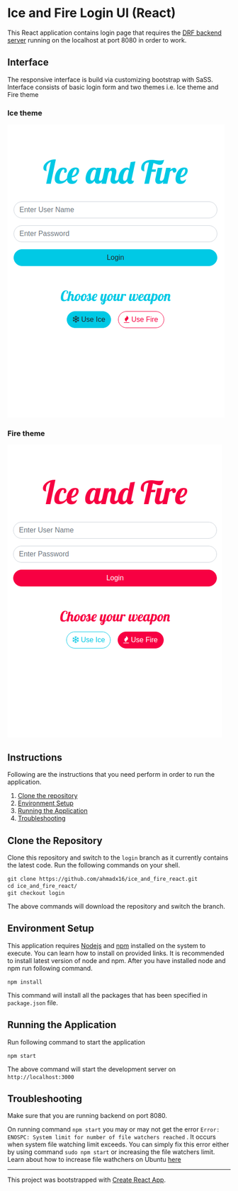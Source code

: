 # Ice and Fire Login UI (React)

This React application contains login page that requires the [DRF backend server](https://github.com/ahmadx16/IceAndFire_Django/tree/authentication) running on the localhost at port 8080 in order to work.

## Interface

The responsive interface is build via customizing bootstrap with SaSS. Interface consists of basic login form and two themes i.e. Ice theme and Fire theme

### Ice theme

![Ice Theme](readme_files/ice.png)

### Fire theme
![Fire Theme](readme_files/fire.png)

## Instructions

Following are the instructions that you need perform in order to run the application.

1. [Clone the repository](#clone-the-repository)
1. [Environment Setup](#environment-setup)
1. [Running the Application](#running-the-application)
1. [Troubleshooting](#troubleshooting)

## Clone the Repository

Clone this repository and switch to the `login` branch as it currently contains the latest code. Run the following commands on your shell.

``` shell
git clone https://github.com/ahmadx16/ice_and_fire_react.git
cd ice_and_fire_react/
git checkout login
``` 

The above commands will download the repository and switch the branch.

## Environment Setup

This application requires [Nodejs]() and [npm]() installed on the system to execute. You can learn how to install on provided links. It is recommended to install latest version of node and npm. 
After you have installed node and npm run following command.

``` shell
npm install
```

This command will install all the packages that has been specified in `package.json` file.

## Running the Application

Run following command to start the application

``` shell
npm start
```

The above command will start the development server on `http://localhost:3000`

## Troubleshooting

Make sure that you are running backend on port 8080.

On running command `npm start` you may or may not get the error `Error: ENOSPC: System limit for number of file watchers reached` . It occurs when system file watching limit exceeds. You can simply fix this error either by using command `sudo npm start` or increasing the file watchers limit. Learn about how to increase file wathchers on Ubuntu [here](https://stackoverflow.com/questions/55763428/react-native-error-enospc-system-limit-for-number-of-file-watchers-reached)



___
This project was bootstrapped with [Create React App](https://github.com/facebook/create-react-app).
